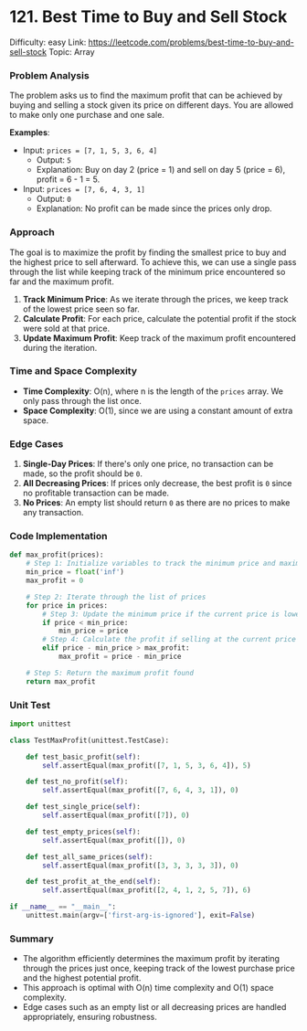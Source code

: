 # 121. Best Time to Buy and Sell Stock

Difficulty: easy
Link: https://leetcode.com/problems/best-time-to-buy-and-sell-stock
Topic: Array

### Problem Analysis

The problem asks us to find the maximum profit that can be achieved by buying and selling a stock given its price on different days. You are allowed to make only one purchase and one sale.

**Examples**:

- Input: `prices = [7, 1, 5, 3, 6, 4]`
    - Output: `5`
    - Explanation: Buy on day 2 (price = 1) and sell on day 5 (price = 6), profit = 6 - 1 = 5.
- Input: `prices = [7, 6, 4, 3, 1]`
    - Output: `0`
    - Explanation: No profit can be made since the prices only drop.

### Approach

The goal is to maximize the profit by finding the smallest price to buy and the highest price to sell afterward. To achieve this, we can use a single pass through the list while keeping track of the minimum price encountered so far and the maximum profit.

1. **Track Minimum Price**: As we iterate through the prices, we keep track of the lowest price seen so far.
2. **Calculate Profit**: For each price, calculate the potential profit if the stock were sold at that price.
3. **Update Maximum Profit**: Keep track of the maximum profit encountered during the iteration.

### Time and Space Complexity

- **Time Complexity**: O(n), where n is the length of the `prices` array. We only pass through the list once.
- **Space Complexity**: O(1), since we are using a constant amount of extra space.

### Edge Cases

1. **Single-Day Prices**: If there's only one price, no transaction can be made, so the profit should be `0`.
2. **All Decreasing Prices**: If prices only decrease, the best profit is `0` since no profitable transaction can be made.
3. **No Prices**: An empty list should return `0` as there are no prices to make any transaction.

### Code Implementation

```python
def max_profit(prices):
    # Step 1: Initialize variables to track the minimum price and maximum profit
    min_price = float('inf')
    max_profit = 0

    # Step 2: Iterate through the list of prices
    for price in prices:
        # Step 3: Update the minimum price if the current price is lower
        if price < min_price:
            min_price = price
        # Step 4: Calculate the profit if selling at the current price
        elif price - min_price > max_profit:
            max_profit = price - min_price

    # Step 5: Return the maximum profit found
    return max_profit
```

### Unit Test

```python
import unittest

class TestMaxProfit(unittest.TestCase):

    def test_basic_profit(self):
        self.assertEqual(max_profit([7, 1, 5, 3, 6, 4]), 5)

    def test_no_profit(self):
        self.assertEqual(max_profit([7, 6, 4, 3, 1]), 0)

    def test_single_price(self):
        self.assertEqual(max_profit([7]), 0)

    def test_empty_prices(self):
        self.assertEqual(max_profit([]), 0)

    def test_all_same_prices(self):
        self.assertEqual(max_profit([3, 3, 3, 3, 3]), 0)

    def test_profit_at_the_end(self):
        self.assertEqual(max_profit([2, 4, 1, 2, 5, 7]), 6)

if __name__ == "__main__":
    unittest.main(argv=['first-arg-is-ignored'], exit=False)
```

### Summary

- The algorithm efficiently determines the maximum profit by iterating through the prices just once, keeping track of the lowest purchase price and the highest potential profit.
- This approach is optimal with O(n) time complexity and O(1) space complexity.
- Edge cases such as an empty list or all decreasing prices are handled appropriately, ensuring robustness.
